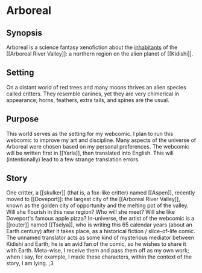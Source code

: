 # Arboreal
## Synopsis
Arboreal is a science fantasy xenofiction about the [inhabitants](Critter) of the [[Arboreal River Valley]]: a northern region on the alien planet of [[Kidishi]].
## Setting
On a distant world of red trees and many moons thrives an alien species called critters. They resemble canines, yet they are very chimerical in appearance; horns, feathers, extra tails, and spines are the usual.
## Purpose
This world serves as the setting for my webcomic. I plan to run this webcomic to improve my art and discipline. Many aspects of the universe of Arboreal were chosen based on my personal preferences.
The webcomic will be written first in [[Yarla]], then translated into English. This will (intentionally) lead to a few strange translation errors.
## Story
One critter, a [[skulker]] (that is, a fox-like critter) named [[Aspen]], recently moved to [[Doveport]]: the largest city of the [[Arboreal River Valley]], known as the golden city of opportunity and the melting pot of the valley. Will she flourish in this new region? Who will she meet? Will she like Doveport's famous apple pizza?
In-universe, the artist of the webcomic is a [[router]] named [[Tselya]], who is writing this 65 calendar years (about an Earth century) after it takes place, as a historical fiction / slice-of-life comic. The unnamed translator acts as some kind of mysterious mediator between Kidishi and Earth; he is an avid fan of the comic, so he wishes to share it with Earth. Meta-wise, I receive them and pass them off as my own work; when I say, for example, I made these characters, within the context of the story, I am lying. ;3